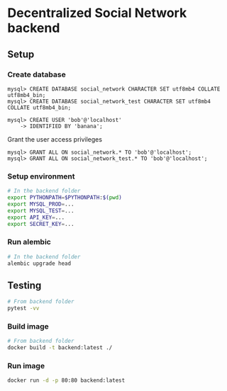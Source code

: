 # Decentralized Social Network backend

## Setup

### Create database

```
mysql> CREATE DATABASE social_network CHARACTER SET utf8mb4 COLLATE utf8mb4_bin;
mysql> CREATE DATABASE social_network_test CHARACTER SET utf8mb4 COLLATE utf8mb4_bin;
```


```
mysql> CREATE USER 'bob'@'localhost'
    -> IDENTIFIED BY 'banana';
```

Grant the user access privileges

```
mysql> GRANT ALL ON social_network.* TO 'bob'@'localhost';
mysql> GRANT ALL ON social_network_test.* TO 'bob'@'localhost';
```

### Setup environment

```bash
# In the backend folder
export PYTHONPATH=$PYTHONPATH:$(pwd)
export MYSQL_PROD=...
export MYSQL_TEST=...
export API_KEY=...
export SECRET_KEY=...
```

### Run alembic

```bash
# In the backend folder
alembic upgrade head
```

## Testing

```bash
# From backend folder
pytest -vv
```

### Build image
```bash
# From backend folder
docker build -t backend:latest ./
```

### Run image
```bash
docker run -d -p 80:80 backend:latest
```
